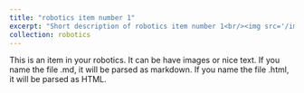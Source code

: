```yaml
---
title: "robotics item number 1"
excerpt: "Short description of robotics item number 1<br/><img src='/images/500x300.png'>"
collection: robotics
---
```


This is an item in your robotics. It can be have images or nice text. If you name the file .md, it will be parsed as markdown. If you name the file .html, it will be parsed as HTML. 
